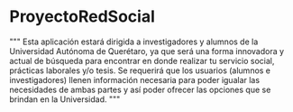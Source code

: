 # ProyectoRedSocial
"""
Esta aplicación estará dirigida a investigadores y alumnos de la Universidad Autónoma de Querétaro, ya que
será una forma innovadora y actual de búsqueda para encontrar en donde realizar tu servicio social, 
prácticas laborales y/o tesis.
Se requerirá que los usuarios (alumnos e investigadores) llenen información necesaria para poder igualar las
necesidades de ambas partes y así poder ofrecer las opciones que se brindan en la Universidad.
"""
